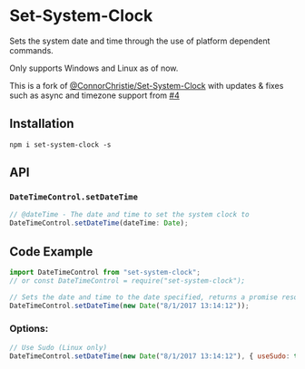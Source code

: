 # Set-System-Clock

Sets the system date and time through the use of platform dependent commands.

Only supports Windows and Linux as of now.

This is a fork of [@ConnorChristie/Set-System-Clock](https://github.com/ConnorChristie/Set-System-Clock) with updates & fixes such as async and timezone support from [#4](https://github.com/ConnorChristie/Set-System-Clock/pull/4)

## Installation

```
npm i set-system-clock -s
```

## API

### `DateTimeControl.setDateTime`

```js
// @dateTime - The date and time to set the system clock to
DateTimeControl.setDateTime(dateTime: Date);
```

## Code Example

```js
import DateTimeControl from "set-system-clock";
// or const DateTimeControl = require("set-system-clock");

// Sets the date and time to the date specified, returns a promise resolves once date/time is set
DateTimeControl.setDateTime(new Date("8/1/2017 13:14:12"));
```

### Options:

```js
// Use Sudo (Linux only)
DateTimeControl.setDateTime(new Date("8/1/2017 13:14:12"), { useSudo: true });
```
